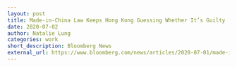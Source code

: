 ```yaml
---
layout: post
title: Made-in-China Law Keeps Hong Kong Guessing Whether It’s Guilty
date: 2020-07-02
author: Natalie Lung
categories: work
short_description: Bloomberg News
external_url: https://www.bloomberg.com/news/articles/2020-07-01/made-in-china-law-keeps-hong-kong-guessing-whether-it-s-guilty
---
```

